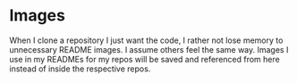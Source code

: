 # Images
When I clone a repository I just want the code, I rather not lose memory to unnecessary README images. I assume others feel the same way. Images I use in my READMEs for my repos will be saved and referenced from here instead of inside the respective repos.
